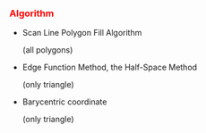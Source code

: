 <h3 style="color:red;"> Algorithm </h3>
<ul>
    <li>Scan Line Polygon Fill Algorithm</li>
    <p>
        (all polygons)
    </p>
    <li>Edge Function Method, the Half-Space Method</li>
    <p>
        (only triangle)
    </p>
    <li>Barycentric coordinate</li>
    <p>
        (only triangle)
    </p>
</ul>